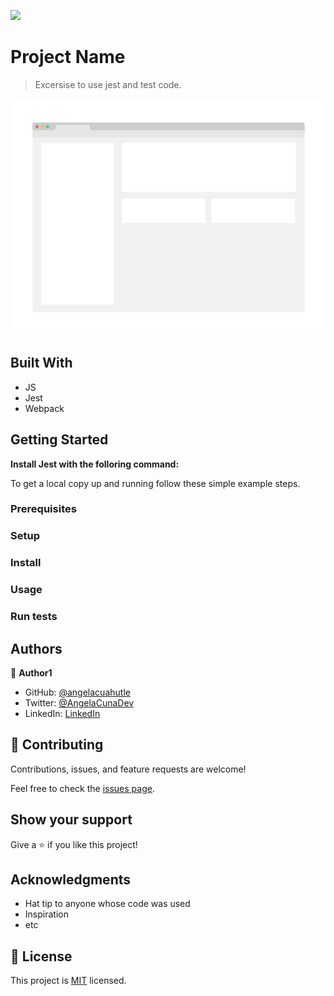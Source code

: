 ![](https://img.shields.io/badge/Microverse-blueviolet)

# Project Name

> Excersise to use jest and test code.

![screenshot](./app_screenshot.png)



## Built With

- JS
- Jest
- Webpack


## Getting Started

**Install Jest with the folloring command:**


To get a local copy up and running follow these simple example steps.

### Prerequisites

### Setup

### Install

### Usage

### Run tests



## Authors

👤 **Author1**

- GitHub: [@angelacuahutle](https://github.com/angelacuahutle)
- Twitter: [@AngelaCunaDev](https://twitter.com/AngelaCunaDev)
- LinkedIn: [LinkedIn](https://linkedin.com/in/angelacuahutle)


## 🤝 Contributing

Contributions, issues, and feature requests are welcome!

Feel free to check the [issues page](../../issues/).

## Show your support

Give a ⭐️ if you like this project!

## Acknowledgments

- Hat tip to anyone whose code was used
- Inspiration
- etc

## 📝 License

This project is [MIT](./MIT.md) licensed.
